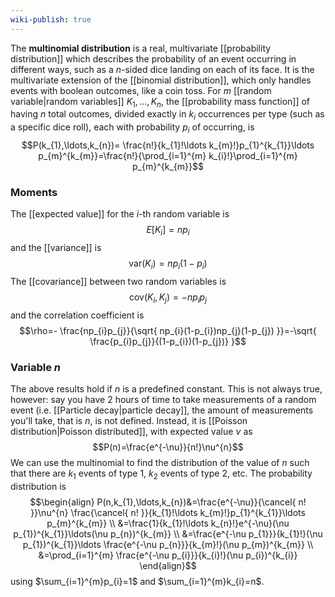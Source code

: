 ```yaml
---
wiki-publish: true
---
```

The **multinomial distribution** is a real, multivariate [[probability distribution]] which describes the probability of an event occurring in different ways, such as a $n$-sided dice landing on each of its face. It is the multivariate extension of the [[binomial distribution]], which only handles events with boolean outcomes, like a coin toss. For $m$ [[random variable|random variables]] $K_{1},\ldots,K_{n}$, the [[probability mass function]] of having $n$ total outcomes, divided exactly in $k_{i}$ occurrences per type (such as a specific dice roll), each with probability $p_{i}$ of occurring, is
$$P(k_{1},\ldots,k_{n})= \frac{n!}{k_{1}!\ldots k_{m}!}p_{1}^{k_{1}}\ldots p_{m}^{k_{m}}=\frac{n!}{\prod_{i=1}^{m} k_{i}!}\prod_{i=1}^{m} p_{m}^{k_{m}}$$
### Moments
The [[expected value]] for the $i$-th random variable is
$$E[K_{i}]=np_{i}$$
and the [[variance]] is
$$\text{var}(K_{i})=np_{i}(1-p_{i})$$
The [[covariance]] between two random variables is
$$\text{cov}(K_{i},K_{j})=-np_{i}p_{j}$$
and the correlation coefficient is
$$\rho=- \frac{np_{i}p_{j}}{\sqrt{ np_{i}(1-p_{i})np_{j}(1-p_{j}) }}=-\sqrt{ \frac{p_{i}p_{j}}{(1-p_{i})(1-p_{j})} }$$
### Variable $n$
The above results hold if $n$ is a predefined constant. This is not always true, however: say you have 2 hours of time to take measurements of a random event (i.e. [[Particle decay|particle decay]], the amount of measurements you'll take, that is $n$, is not defined. Instead, it is [[Poisson distribution|Poisson distributed]], with expected value $\nu$ as
$$P(n)=\frac{e^{-\nu}}{n!}\nu^{n}$$
We can use the multinomial to find the distribution of the value of $n$ such that there are $k_{1}$ events of type 1, $k_{2}$ events of type 2, etc. The probability distribution is
$$\begin{align}
P(n,k_{1},\ldots,k_{n})&=\frac{e^{-\nu}}{\cancel{ n! }}\nu^{n} \frac{\cancel{ n! }}{k_{1}!\ldots k_{m}!}p_{1}^{k_{1}}\ldots p_{m}^{k_{m}} \\
&=\frac{1}{k_{1}!\ldots k_{n}!}e^{-\nu}(\nu p_{1})^{k_{1}}\ldots(\nu p_{n})^{k_{m}} \\
&=\frac{e^{-\nu p_{1}}}{k_{1}!}(\nu p_{1})^{k_{1}}\ldots \frac{e^{-\nu p_{n}}}{k_{m}!}(\nu p_{m})^{k_{m}} \\
&=\prod_{i=1}^{m} \frac{e^{-\nu p_{i}}}{k_{i}!}(\nu p_{i})^{k_{i}}
\end{align}$$
using $\sum_{i=1}^{m}p_{i}=1$ and $\sum_{i=1}^{m}k_{i}=n$.